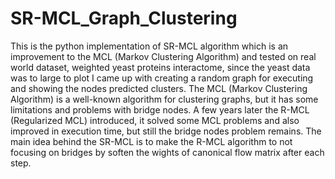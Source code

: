 # SR-MCL_Graph_Clustering
This is the python implementation of SR-MCL algorithm which is an improvement to the MCL (Markov Clustering Algorithm) and tested on real world dataset, weighted yeast proteins interactome, since the yeast data was to large to plot I came up with creating a random graph for executing and showing the nodes predicted clusters. 
The MCL (Markov Clustering Algorithm) is a well-known algorithm for clustering graphs, but it has some limitations and problems with bridge nodes. A few years later the R-MCL (Regularized MCL) introduced, it solved some MCL problems and also improved in execution time, but still the bridge nodes problem remains.
The main idea behind the SR-MCL is to make the R-MCL algorithm to not focusing on bridges by soften the wights of canonical flow matrix after each step.

